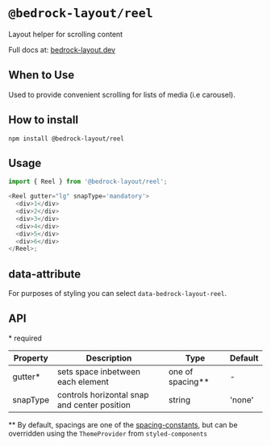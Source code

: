 # `@bedrock-layout/reel`

Layout helper for scrolling content

Full docs at: [bedrock-layout.dev](https://bedrock-layout.dev/)

## When to Use

Used to provide convenient scrolling for lists of media (i.e carousel).

## How to install

`npm install @bedrock-layout/reel`

## Usage

```javascript
import { Reel } from '@bedrock-layout/reel';

<Reel gutter="lg" snapType='mandatory'>
  <div>1</div>
  <div>2</div>
  <div>3</div>
  <div>4</div>
  <div>5</div>
  <div>6</div>
</Reel>;
```

## data-attribute

For purposes of styling you can select `data-bedrock-layout-reel`.

## API

\* required

| Property | Description                                  | Type               | Default |
| -------- | -------------------------------------------- | ------------------ | ------- |
| gutter\* | sets space inbetween each element            | one of spacing\*\* | -       |
| snapType | controls horizontal snap and center position | string             | 'none'  |

\*\* By default, spacings are one of the [spacing-constants](https://github.com/Bedrock-Layouts/Bedrock/tree/master/packages/spacing-constants), but can be overridden using the `ThemeProvider` from `styled-components`

